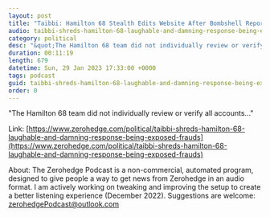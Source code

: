 ```yaml
---
layout: post
title: "Taibbi: Hamilton 68 Stealth Edits Website After Bombshell Report"
audio: taibbi-shreds-hamilton-68-laughable-and-damning-response-being-exposed-frauds-1
category: political
desc: "&quot;The Hamilton 68 team did not individually review or verify all accounts...&quot;"
duration: 00:11:19
length: 679
datetime: Sun, 29 Jan 2023 17:33:00 +0000
tags: podcast
guid: taibbi-shreds-hamilton-68-laughable-and-damning-response-being-exposed-frauds-0
order: 0
---
```

&quot;The Hamilton 68 team did not individually review or verify all accounts...&quot;

Link: [https://www.zerohedge.com/political/taibbi-shreds-hamilton-68-laughable-and-damning-response-being-exposed-frauds](https://www.zerohedge.com/political/taibbi-shreds-hamilton-68-laughable-and-damning-response-being-exposed-frauds)

About: The Zerohedge Podcast is a non-commercial, automated program, designed to give people a way to get news from Zerohedge in an audio format.  I am actively working on tweaking and improving the setup to create a better listening experience (December 2022).  Suggestions are welcome: [zerohedgePodcast@outlook.com](mailto:zerohedgePodcast@outlook.com)